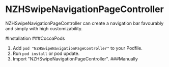 # NZHSwipeNavigationPageController
NZHSwipeNavigationPageController can create a navigation bar favourably and simply with high customizability.

#Installation
###CocoaPods
1. Add `pod "NZHSwipeNavigationPageController"` to your Podfile.
2. Run `pod install` or pod update.
3. Import "NZHSwipeNavigationPageController".
###Manually
